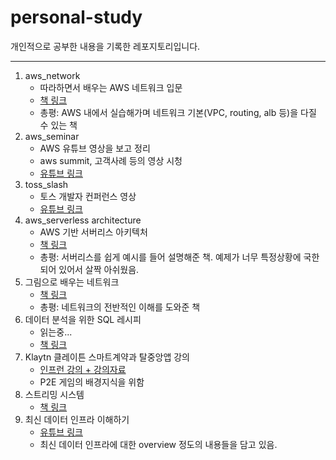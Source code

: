 # personal-study
개인적으로 공부한 내용을 기록한 레포지토리입니다.

---

1. aws_network
   - 따라하면서 배우는 AWS 네트워크 입문   
   - [책 링크](http://pod.kyobobook.co.kr/podBook/podBookDetailView.ink?barcode=1400000392652&ejkGb=KOR)
   - 총평: AWS 내에서 실습해가며 네트워크 기본(VPC, routing, alb 등)을 다질 수 있는 책
2. aws_seminar
   - AWS 유튜브 영상을 보고 정리
   - aws summit, 고객사례 등의 영상 시청
   - [유튜브 링크](https://www.youtube.com/user/AWSKorea)
3. toss_slash
   - 토스 개발자 컨퍼런스 영상
   - [유튜브 링크](https://www.youtube.com/playlist?list=PL1DJtS1Hv1PiGXmgruP1_gM2TSvQiOsFL)
4. aws_serverless architecture
   - AWS 기반 서버리스 아키텍처
   - [책 링크](http://www.kyobobook.co.kr/product/detailViewKor.laf?ejkGb=KOR&mallGb=KOR&barcode=9791158390884&orderClick=LAG&Kc=)
   - 총평: 서버리스를 쉽게 예시를 들어 설명해준 책. 예제가 너무 특정상황에 국한되어 있어서 살짝 아쉬웠음.
5. 그림으로 배우는 네트워크   
   - [책 링크](http://www.kyobobook.co.kr/product/detailViewKor.laf?ejkGb=KOR&mallGb=KOR&barcode=9788931461848&orderClick=LEA&Kc=)
   - 총평: 네트워크의 전반적인 이해를 도와준 책 
6. 데이터 분석을 위한 SQL 레시피
   - 읽는중...
   - [책 링크](http://www.kyobobook.co.kr/product/detailViewKor.laf?mallGb=KOR&ejkGb=KOR&barcode=9791162240601)
7. Klaytn 클레이튼 스마트계약과 탈중앙앱 강의
   - [인프런 강의 + 강의자료](https://www.inflearn.com/course/klaytn-%EC%8A%A4%EB%A7%88%ED%8A%B8%EA%B3%84%EC%95%BD%EA%B3%BC-%ED%83%88%EC%A4%91%EC%95%99%EC%95%B1#curriculum)
   - P2E 게임의 배경지식을 위함
8. 스트리밍 시스템
   - [책 링크](http://www.yes24.com/Product/Goods/102360104)
9. 최신 데이터 인프라 이해하기
   - [유튜브 링크](https://www.youtube.com/playlist?list=PLL-_zEJctPoJ92HmbGxFv1Pv_ugsggGD2)
   - 최신 데이터 인프라에 대한 overview 정도의 내용들을 담고 있음.
